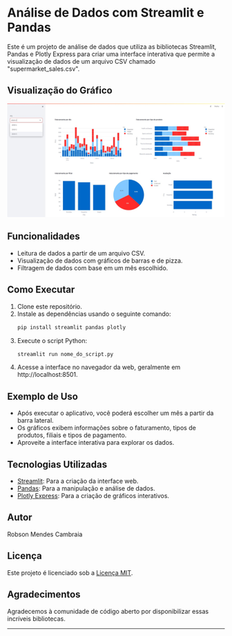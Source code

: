 # Análise de Dados com Streamlit e Pandas

Este é um projeto de análise de dados que utiliza as bibliotecas Streamlit, Pandas e Plotly Express para criar uma interface interativa que permite a visualização de dados de um arquivo CSV chamado "supermarket_sales.csv".

## Visualização do Gráfico

![Gráfico](src/Captura%20de%20tela%202023-11-12%20142015.jpg)

## Funcionalidades

- Leitura de dados a partir de um arquivo CSV.
- Visualização de dados com gráficos de barras e de pizza.
- Filtragem de dados com base em um mês escolhido.

## Como Executar

1. Clone este repositório.
2. Instale as dependências usando o seguinte comando:
   ```bash
   pip install streamlit pandas plotly
   ```
3. Execute o script Python:
   ```bash
   streamlit run nome_do_script.py
   ```
4. Acesse a interface no navegador da web, geralmente em http://localhost:8501.

## Exemplo de Uso

- Após executar o aplicativo, você poderá escolher um mês a partir da barra lateral.
- Os gráficos exibem informações sobre o faturamento, tipos de produtos, filiais e tipos de pagamento.
- Aproveite a interface interativa para explorar os dados.

## Tecnologias Utilizadas

- [Streamlit](https://streamlit.io/): Para a criação da interface web.
- [Pandas](https://pandas.pydata.org/): Para a manipulação e análise de dados.
- [Plotly Express](https://plotly.com/python/plotly-express/): Para a criação de gráficos interativos.

## Autor

Robson Mendes Cambraia

## Licença

Este projeto é licenciado sob a [Licença MIT](LICENSE).

## Agradecimentos

Agradecemos à comunidade de código aberto por disponibilizar essas incríveis bibliotecas.

---